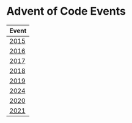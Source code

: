 # Advent of Code Events

| Event           |
| --------------- |
| [2015](./y2015) |
| [2016](./y2016) |
| [2017](./y2017) |
| [2018](./y2018) |
| [2019](./y2019) |
| [2024](./y2024) |
| [2020](./y2020) |
| [2021](./y2021) |

